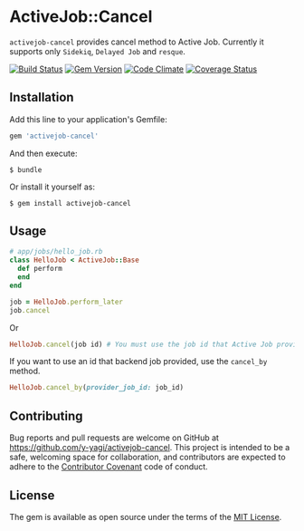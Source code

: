 # ActiveJob::Cancel

`activejob-cancel` provides cancel method to Active Job. Currently it supports only `Sidekiq`, `Delayed Job` and `resque`.

[![Build Status](https://travis-ci.org/y-yagi/activejob-cancel.svg?branch=master)](https://travis-ci.org/y-yagi/activejob-cancel)
[![Gem Version](https://badge.fury.io/rb/activejob-cancel.svg)](http://badge.fury.io/rb/activejob-cancel)
[![Code Climate](https://codeclimate.com/github/y-yagi/activejob-cancel/badges/gpa.svg)](https://codeclimate.com/github/y-yagi/activejob-cancel)
[![Coverage Status](https://coveralls.io/repos/github/y-yagi/activejob-cancel/badge.svg?branch=master)](https://coveralls.io/github/y-yagi/activejob-cancel?branch=master)

## Installation

Add this line to your application's Gemfile:

```ruby
gem 'activejob-cancel'
```

And then execute:

    $ bundle

Or install it yourself as:

    $ gem install activejob-cancel

## Usage

```ruby
# app/jobs/hello_job.rb
class HelloJob < ActiveJob::Base
  def perform
  end
end
```

```ruby
job = HelloJob.perform_later
job.cancel
```

Or

```ruby
HelloJob.cancel(job id) # You must use the job id that Active Job provided.
```

If you want to use an id that backend job provided, use the `cancel_by` method.

```ruby
HelloJob.cancel_by(provider_job_id: job_id)
```

## Contributing

Bug reports and pull requests are welcome on GitHub at https://github.com/y-yagi/activejob-cancel. This project is intended to be a safe, welcoming space for collaboration, and contributors are expected to adhere to the [Contributor Covenant](http://contributor-covenant.org) code of conduct.

## License

The gem is available as open source under the terms of the [MIT License](http://opensource.org/licenses/MIT).

